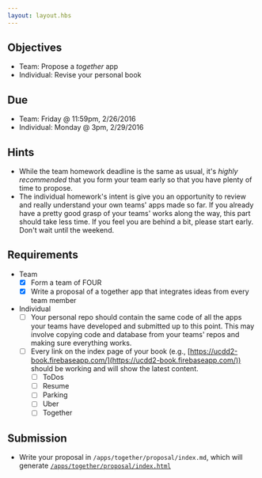 ```yaml
---
layout: layout.hbs
---
```


## Objectives

* Team: Propose a _together_ app
* Individual: Revise your personal book

## Due

* Team: Friday @ 11:59pm, 2/26/2016
* Individual: Monday @ 3pm, 2/29/2016

## Hints

* While the team homework deadline is the same as usual, it's _highly recommended_
that you form your team early so that you have plenty of time to propose.
* The individual homework's intent is give you an opportunity to review and
really understand your own teams' apps made so far. If you already have a pretty good grasp
of your teams' works along the way, this part should take less time. If you feel you are
behind a bit, please start early. Don't wait until the weekend.

## Requirements

* Team
  * [X] Form a team of FOUR
  * [X] Write a proposal of a together app that integrates ideas from every team
  member

* Individual
  * [ ] Your personal repo should contain the same code of all the apps your teams
  have developed and submitted up to this point. This may involve copying code and database
  from your teams' repos and making sure everything works.
  * [ ] Every link on the index page of your book (e.g.,
    [https://ucdd2-book.firebaseapp.com/](https://ucdd2-book.firebaseapp.com/))
    should be working and will show the latest content.
    * [ ] ToDos
    * [ ] Resume
    * [ ] Parking
    * [ ] Uber
    * [ ] Together

## Submission
* Write your proposal in `/apps/together/proposal/index.md`, which will generate
[`/apps/together/proposal/index.html`](/apps/together/proposal/index.html)
